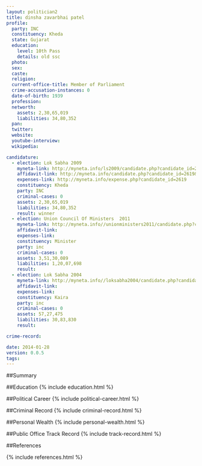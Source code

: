 ```yaml
---
layout: politician2
title: dinsha zavarbhai patel
profile: 
  party: INC
  constituency: Kheda
  state: Gujarat
  education: 
    level: 10th Pass
    details: old ssc
  photo: 
  sex: 
  caste: 
  religion: 
  current-office-title: Member of Parliament
  crime-accusation-instances: 0
  date-of-birth: 1939
  profession: 
  networth: 
    assets: 2,30,65,019
    liabilities: 34,80,352
  pan: 
  twitter: 
  website: 
  youtube-interview: 
  wikipedia: 

candidature: 
  - election: Lok Sabha 2009
    myneta-link: http://myneta.info/ls2009/candidate.php?candidate_id=2619
    affidavit-link: http://myneta.info/candidate.php?candidate_id=2619&scan=original
    expenses-link: http://myneta.info/expense.php?candidate_id=2619
    constituency: Kheda 
    party: INC
    criminal-cases: 0
    assets: 2,30,65,019
    liabilities: 34,80,352
    result: winner 
  - election: Union Council Of Ministers  2011
    myneta-link: http://myneta.info//unionministers2011/candidate.php?candidate_id=34
    affidavit-link: 
    expenses-link: 
    constituency: Minister 
    party: inc
    criminal-cases: 0
    assets: 3,51,30,089
    liabilities: 1,20,07,698
    result:  
  - election: Lok Sabha 2004
    myneta-link: http://myneta.info//loksabha2004/candidate.php?candidate_id=1132
    affidavit-link: 
    expenses-link: 
    constituency: Kaira 
    party: inc
    criminal-cases: 0
    assets: 57,27,475
    liabilities: 30,83,830
    result:  

crime-record: 

date: 2014-01-28
version: 0.0.5
tags: 
---
```

##Summary


##Education
{% include education.html %}


##Political Career
{% include political-career.html %}


##Criminal Record
{% include criminal-record.html %}


##Personal Wealth
{% include personal-wealth.html %}


##Public Office Track Record
{% include track-record.html %}


##References


{% include references.html %}